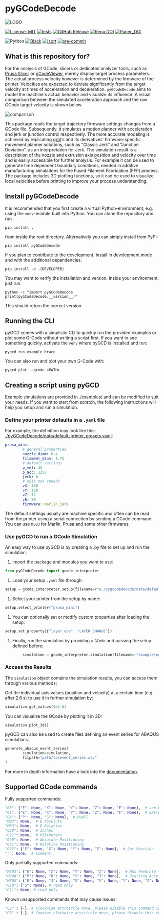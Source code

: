 # pyGCodeDecode

![LOGO](https://media.githubusercontent.com/media/FAST-LB/pyGCodeDecode/main/logo.jpg)

[![License: MIT](https://img.shields.io/badge/License-MIT-yellow.svg)](https://opensource.org/licenses/MIT)
[![tests](https://github.com/FAST-LB/pyGCodeDecode/workflows/Tests/badge.svg)](https://github.com/FAST-LB/pyGCodeDecode/actions/workflows/tests.yaml)
[![GitHub Release](https://img.shields.io/github/release/FAST-LB/pyGCodeDecode.svg?style=flat)](https://github.com/FAST-LB/pyGCodeDecode/releases)
[![Repo DOI](https://zenodo.org/badge/DOI/10.5281/zenodo.12663658.svg)]( https://doi.org/10.5281/zenodo.12663658)
[![Paper_DOI](https://joss.theoj.org/papers/10.21105/joss.06465/status.svg)](https://doi.org/10.21105/joss.06465)

![Python](https://img.shields.io/pypi/pyversions/pygcodedecode.svg)
[![Black](https://img.shields.io/badge/code%20style-black-000000.svg)](https://black.readthedocs.io/en/stable/)
[![isort](https://img.shields.io/badge/isort-blue)](https://pycqa.github.io/isort/)
[![pre-commit](https://img.shields.io/badge/pre--commit-enabled-brightgreen?logo=pre-commit&logoColor=white)](https://github.com/pre-commit/pre-commit)

## What is this repository for?

For the analysis of GCode, slicers or dedicated analyzer tools, such as [Prusa Slicer][prusa_slicer] or [gCodeViewer][gcodeviewer], merely display target process parameters. The actual process velocity however is determined by the firmware of the printer. Velocities are expected to deviate significantly from the target velocity at times of acceleration and deceleration. `pyGCodeDecode` aims to model the machine's actual behavior and visualize its influence. A visual comparison between the simulated acceleration approach and the raw GCode target velocity is shown below.

![comparison](https://media.githubusercontent.com/media/FAST-LB/pyGCodeDecode/main/paper/comparison.png)

This package reads the target trajectory firmware settings changes from a GCode file. Subsequently, it simulates a motion planner with acceleration and jerk or junction control respectively. The more accurate modeling is achieved by replicating [grbl][grbl]'s and its derivatives' firmware-specific movement planner solutions, such as "Classic Jerk" and "Junction Deviation", as an interpretation for Jerk. The simulation result is a description of the nozzle and extrusion axis position and velocity over time and is easily accessible for further analysis. For example it can be used to generate time dependent boundary conditions, needed in additive manufacturing simulations for the Fused Filament Fabrication (FFF) process. The package includes 3D plotting functions, so it can be used to visualize local velocities before printing to improve your process understanding.

## Install pyGCodeDecode

It is recommended that you first create a virtual Python-environment, e.g. using the `venv`-module built into Python. You can  clone the repository and run

```shell
pip install .
```

from inside the root directory. Alternatively you can simply install from PyPI:

```shell
pip install pyGCodeDecode
```

If you plan to contribute to the development, install in development mode and with the additional dependencies:

```shell
pip install -e .[DEVELOPER]
```

You may want to verify the installation and version. Inside your environment, just run:

```shell
python -c "import pyGCodeDecode
print(pyGCodeDecode.__version__)"
```

This should return the correct version.

## Running the CLI

pyGCD comes with a simplistic CLI to quickly run the provided examples or plot some G-Code without writing a script first. If you want to see something quickly, activate the `venv` where pyGCD is installed and run:

```shell
pygcd run_example brace
```

You can also run and plot your own G-Code with:

```shell
pygcd plot --gcode <PATH>
```

## Creating a script using pyGCD

Example simulations are provided in [./examples/](https://github.com/FAST-LB/pyGCodeDecode/blob/main/examples/) and can be modified to suit your needs. If you want to start from scratch, the following instructions will help you setup and run a simulation.

### Define your printer defaults in a `.yaml` file

For example, the definition may look like this: [./pyGCodeDecode/data/default_printer_presets.yaml](https://github.com/FAST-LB/pyGCodeDecode/blob/main/pyGCodeDecode/data/default_printer_presets.yaml):

```yaml
prusa_mini:
        # general properties
        nozzle_diam: 0.4
        filament_diam: 1.75
        # default settings
        p_vel: 35
        p_acc: 1250
        jerk: 8
        # axis max speeds
        vX: 180
        vY: 180
        vZ: 12
        vE: 80
        firmware: marlin_jerk
```

The default settings usually are machine specific and often can be read from the printer using a serial connection by sending a GCode command. You can use `M503` for Marlin, Prusa and some other firmwares.

### Use pyGCD to run a GCode Simulation

An easy way to use pyGCD is by creating a .py file to set up and run the simulation.

1. Import the package and modules you want to use:

```python
from pyGCodeDecode import gcode_interpreter
```

1. Load your setup `.yaml` file through:

```python
setup = gcode_interpreter.setup(filename=r"e./pygcodedecode/data/default_printer_presets.yaml")
```

1. Select your printer from the setup by name:

```python
setup.select_printer("prusa_mini")
```

1. You can optionally set or modify custom properties after loading the setup:

```python
setup.set_property({"layer_cue": "LAYER_CHANGE"})
```

1. Finally, run the simulation by providing a `GCode` and passing the setup defined before:

```python
        simulation = gcode_interpreter.simulation(filename=r"example\example.gcode", initial_machine_setup=setup)
```

### Access the Results

The `simulation` object contains the simulation results, you can access them through various methods:

Get the individual axis values (position and velocity) at a certain time (e.g. after 2.6 s) to use it in further simulation by:

```python
simulation.get_values(t=2.6)
```

You can visualize the GCode by plotting it in 3D:

```python
simulation.plot_3d()
```

pyGCD can also be used to create files defining an event series for ABAQUS simulations.

```python
generate_abaqus_event_series(
        simulation=simulation,
        filpath="path/to/event_series.csv"
)
```

For more in depth information have a look into the [documentation](https://github.com/FAST-LB/pyGCodeDecode/blob/main/doc.md).

## Supported GCode commands

Fully supported commands:

```python
"G0": {"E": None, "X": None, "Y": None, "Z": None, "F": None},  # non Extrusion Move
"G1": {"E": None, "X": None, "Y": None, "Z": None, "F": None},  # Extrusion Move
"G4": {"P": None, "S": None},  # Dwell
"M82": None,  # E Absolute
"M83": None,  # E Relative
"G20": None,  # Inches
"G21": None,  # Milimeters
"G90": None,  # Absolute Positioning
"G91": None,  # Relative Positioning
"G92": {"E": None, "X": None, "Y": None, "Z": None},  # Set Position
";": None,  # Comment
```

Only partially supported commands:

```python
"M203": {"E": None, "X": None, "Y": None, "Z": None},  # Max Feedrate *read only
"M204": {"P": None, "R": None, "S": None, "T": None},  # Starting Acceleration *P only
"M205": {"E": None, "J": None, "S": None, "X": None, "Y": None, "Z": None},  # Advanced Settings *X only
"G10": {"S": None}, # read only
"G11": None, # read only
```

Known unsupported commands that may cause issues:

```python
"G2" : {-}, # Clockwise arc/circle move, please disable this command in your Slicer settings
"G3" : {-}, # Counter-clockwise arc/circle move, please disable this command in your Slicer settings
```
 <!-- REFERENCES   -->
[prusa_slicer]: <https://github.com/prusa3d/PrusaSlicer> "Prusa Slicer"

[gcodeviewer]: <https://gcode.ws/> "gCodeViewer"

[grbl]: <https://github.com/grbl/grbl> "grbl"
